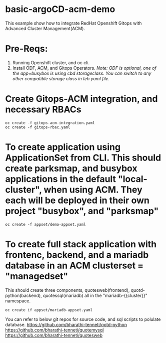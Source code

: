 # basic-argoCD-acm-demo

This example show how to integrate RedHat Openshift Gitops with Advanced Cluster Management(ACM).

# Pre-Reqs:

1. Running Openshift cluster, and oc cli.
2. Install ODF, ACM, and Gitops Operators.
_Note: ODF is optional, one of the app=busybox is using cbd storageclass. You can switch to any other compatible storage class in teh yaml file._

# Create Gitops-ACM integration, and necessary RBACs

```
oc create -f gitops-acm-integration.yaml
oc create -f gitops-rbac.yaml
```

# To create application using ApplicationSet from CLI. This should create parksmap, and busybox applications in the default "local-cluster", when using ACM. They each will be deployed in their own project "busybox", and "parksmap"
```
oc create -f appset/demo-appset.yaml
```

# To create full stack application with frontenc, backend, and a mariadb database in an ACM clusterset = "managedset" 
This should create three components, quotesweb(frontend), quotd-python(backend), quotessql(mariadb) all in the "mariadb-{{cluster}}" namespace.

```
oc create if appset/mariadb-appset.yaml
```
You can refer to below git repos for source code, and sql scripts to polulate database.
https://github.com/bharathi-tenneti/qotd-python
https://github.com/bharathi-tenneti/quotemysql
https://github.com/bharathi-tenneti/quotesweb


